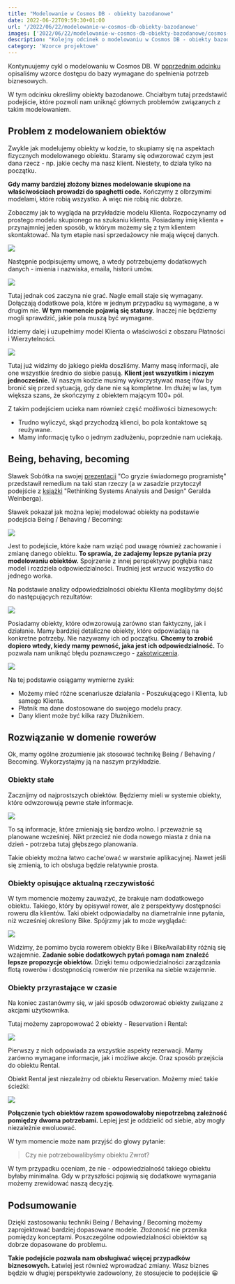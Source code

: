 ```yaml
---
title: "Modelowanie w Cosmos DB - obiekty bazodanowe"
date: 2022-06-22T09:59:30+01:00
url: '/2022/06/22/modelowanie-w-cosmos-db-obiekty-bazodanowe'
images: ['2022/06/22/modelowanie-w-cosmos-db-obiekty-bazodanowe/cosmos-modeling.jpg']
description: "Kolejny odcinek o modelowaniu w Cosmos DB - obiekty bazodanowe"
category: 'Wzorce projektowe'
---
```


Kontynuujemy cykl o modelowaniu w Cosmos DB. W [poprzednim odcinku](/2022/06/05/modelowanie-w-cosmos-db-wymagania-bazy-danych/) opisaliśmy wzorce dostępu do bazy wymagane do spełnienia potrzeb biznesowych.

W tym odcinku określimy obiekty bazodanowe. Chciałbym tutaj przedstawić podejście, które pozwoli nam uniknąć głównych problemów związanych z takim modelowaniem.

## Problem z modelowaniem obiektów

Zwykle jak modelujemy obiekty w kodzie, to skupiamy się na aspektach fizycznych modelowanego obiektu. Staramy się odwzorować czym jest dana rzecz - np. jakie cechy ma nasz klient. Niestety, to działa tylko na początku.

**Gdy mamy bardziej złożony biznes modelowanie skupione na właściwościach prowadzi do spaghetti code.** Kończymy z olbrzymimi modelami, które robią wszystko. A więc nie robią nic dobrze.

Zobaczmy jak to wygląda na przykładzie modelu Klienta. Rozpoczynamy od prostego modelu skupionego na szukaniu klienta. Posiadamy imię klienta + przynajmniej jeden sposób, w którym możemy się z tym klientem skontaktować. Na tym etapie nasi sprzedażowcy nie mają więcej danych.

[![](cosmos-objects-1.jpg)](cosmos-objects-1.jpg)

Następnie podpisujemy umowę, a wtedy potrzebujemy dodatkowych danych - imienia i nazwiska, emaila, historii umów.

[![](cosmos-objects-2.jpg)](cosmos-objects-2.jpg)

Tutaj jednak coś zaczyna nie grać. Nagle email staje się wymagany. Dołączają dodatkowe pola, które w jednym przypadku są wymagane, a w drugim nie. **W tym momencie pojawią się statusy.** Inaczej nie będziemy mogli sprawdzić, jakie pola muszą być wymagane.

Idziemy dalej i uzupełnimy model Klienta o właściwości z obszaru Płatności i Wierzytelności. 

[![](cosmos-objects-3.jpg)](cosmos-objects-3.jpg)

Tutaj już widzimy do jakiego piekła doszliśmy. Mamy masę informacji, ale one wszystkie średnio do siebie pasują. **Klient jest wszystkim i niczym jednocześnie.** W naszym kodzie musimy wykorzystywać masę ifów by bronić się przed sytuacją, gdy dane nie są kompletne. Im dłużej w las, tym większa szans, że skończymy z obiektem mającym 100+ pól.

Z takim podejściem ucieka nam również część możliwości biznesowych:

- Trudno wyliczyć, skąd przychodzą klienci, bo pola kontaktowe są reużywane.
- Mamy informację tylko o jednym zadłużeniu, poprzednie nam uciekają.

## Being, behaving, becoming

Sławek Sobótka na swojej [prezentacji](https://www.youtube.com/watch?v=do-xqIbKZ_8) "Co gryzie świadomego programistę" przedstawił remedium na taki stan rzeczy (a w zasadzie przytoczył podejście z [książki](https://www.goodreads.com/book/show/1639010.Rethinking_Systems_Analysis_and_Design) "Rethinking Systems Analysis and Design" Geralda Weinberga).

Sławek pokazał jak można lepiej modelować obiekty na podstawie podejścia Being / Behaving / Becoming:

[![](cosmos-objects-4.jpg)](cosmos-objects-4.jpg)

Jest to podejście, które każe nam wziąć pod uwagę również zachowanie i zmianę danego obiektu. **To sprawia, że zadajemy lepsze pytania przy modelowaniu obiektów.** Spojrzenie z innej perspektywy pogłębia nasz model i rozdziela odpowiedzialności. Trudniej jest wrzucić wszystko do jednego worka. 

Na podstawie analizy odpowiedzialności obiektu Klienta moglibyśmy dojść do następujących rezultatów:

[![](cosmos-objects-5.jpg)](cosmos-objects-5.jpg)

Posiadamy obiekty, które odwzorowują zarówno stan faktyczny, jak i działanie. Mamy bardziej detaliczne obiekty, które odpowiadają na konkretne potrzeby. Nie nazywamy ich od początku. **Chcemy to zrobić dopiero wtedy, kiedy mamy pewność, jaka jest ich odpowiedzialność.** To pozwala nam uniknąć błędu poznawczego - [zakotwiczenia](https://pl.wikipedia.org/wiki/Heurystyka_zakotwiczenia_i_dostosowania).


[![](cosmos-objects-6.jpg)](cosmos-objects-6.jpg)

Na tej podstawie osiągamy wymierne zyski:

- Możemy mieć różne scenariusze działania - Poszukującego i Klienta, lub samego Klienta.
- Płatnik ma dane dostosowane do swojego modelu pracy.
- Dany klient może być kilka razy Dłużnikiem.

## Rozwiązanie w domenie rowerów

Ok, mamy ogólne zrozumienie jak stosować technikę Being / Behaving / Becoming. Wykorzystajmy ją na naszym przykładzie.

### Obiekty stałe

Zacznijmy od najprostszych obiektów. Będziemy mieli w systemie obiekty, które odwzorowują pewne stałe informacje. 

[![](cosmos-objects-7.jpg)](cosmos-objects-7.jpg)

To są informacje, które zmieniają się bardzo wolno. I przeważnie są planowane wcześniej. Nikt przecież nie doda nowego miasta z dnia na dzień - potrzeba tutaj głębszego planowania.

Takie obiekty można łatwo cache'ować w warstwie aplikacyjnej. Nawet jeśli się zmienią, to ich obsługa będzie relatywnie prosta.

### Obiekty opisujące aktualną rzeczywistość

W tym momencie możemy zauważyć, że brakuje nam dodatkowego obiektu. Takiego, który by opisywał rower, ale z perspektywy dostępności roweru dla klientów. Taki obiekt odpowiadałby na diametralnie inne pytania, niż wcześniej określony Bike. Spójrzmy jak to może wyglądać:

[![](cosmos-objects-8.jpg)](cosmos-objects-8.jpg)

Widzimy, że pomimo bycia rowerem obiekty Bike i BikeAvailability różnią się wzajemnie. **Zadanie sobie dodatkowych pytań pomaga nam znaleźć lepsze propozycje obiektów.** Dzięki temu odpowiedzialności zarządzania flotą rowerów i dostępnością rowerów nie przenika na siebie wzajemnie.


### Obiekty przyrastające w czasie

Na koniec zastanówmy się, w jaki sposób odwzorować obiekty związane z akcjami użytkownika.

Tutaj możemy zapropowować 2 obiekty - Reservation i Rental:

[![](cosmos-objects-9.jpg)](cosmos-objects-9.jpg)

Pierwszy z nich odpowiada za wszystkie aspekty rezerwacji. Mamy zarówno wymagane informacje, jak i możliwe akcje. Oraz sposób przejścia do obiektu Rental.

Obiekt Rental jest niezależny od obiektu Reservation. Możemy mieć takie ścieżki:

[![](cosmos-objects-10.jpg)](cosmos-objects-10.jpg)

**Połączenie tych obiektów razem spowodowałoby niepotrzebną zależność pomiędzy dwoma potrzebami.** Lepiej jest je oddzielić od siebie, aby mogły niezależnie ewoluować.

W tym momencie może nam przyjść do głowy pytanie: 

> Czy nie potrzebowalibyśmy obiektu Zwrot? 
 
W tym przypadku oceniam, że nie - odpowiedzialność takiego obiektu byłaby minimalna. Gdy w przyszłości pojawią się dodatkowe wymagania możemy zrewidować naszą decyzję.

## Podsumowanie

Dzięki zastosowaniu techniki Being / Behaving / Becoming możemy zaprojektować bardziej dopasowane modele. Złożoność nie przenika pomiędzy konceptami. Poszczególne odpowiedzialności obiektów są dobrze dopasowane do problemu.

**Takie podejście pozwala nam obsługiwać więcej przypadków biznesowych.** Łatwiej jest również wprowadzać zmiany. Wasz biznes będzie w długiej perspektywie zadowolony, że stosujecie to podejście 😀